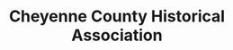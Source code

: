 ---
layout: repo
title: "Cheyenne County Historical Association"
id: 11826
permalink: repos/11826/
---